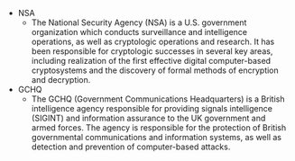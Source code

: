 - NSA
	- The National Security Agency (NSA) is a U.S. government organization which conducts surveillance and intelligence operations, as well as cryptologic operations and research. It has been responsible for cryptologic successes in several key areas, including realization of the first effective digital computer-based cryptosystems and the discovery of formal methods of encryption and decryption.
- GCHQ
	- The GCHQ (Government Communications Headquarters) is a British intelligence agency responsible for providing signals intelligence (SIGINT) and information assurance to the UK government and armed forces. The agency is responsible for the protection of British governmental communications and information systems, as well as detection and prevention of computer-based attacks.